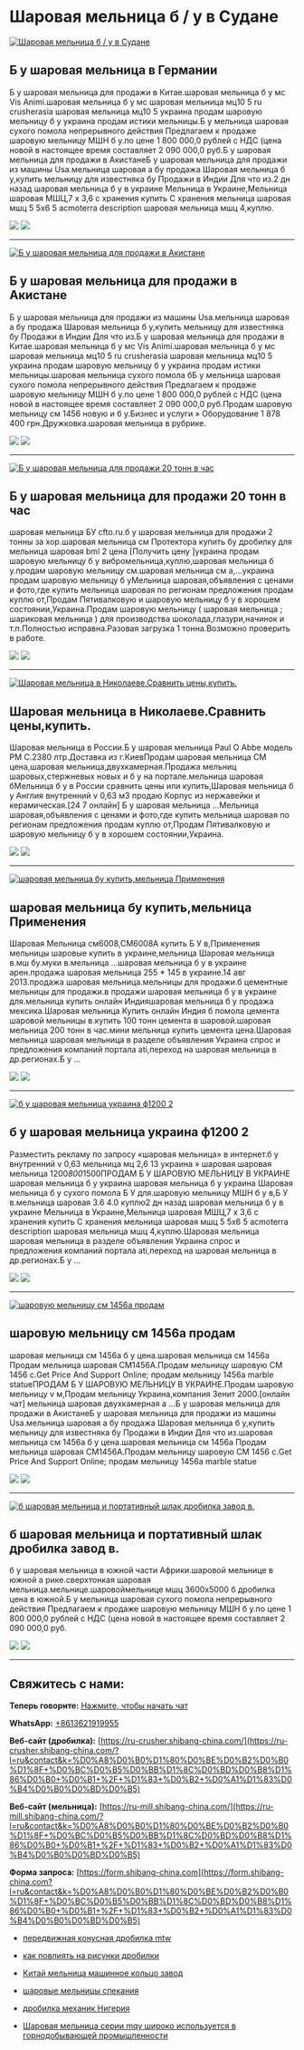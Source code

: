 # Шаровая мельница б / у в Судане

<a href="https://swt.shibang-china.com/?l=ru&img&k=%D0%A8%D0%B0%D1%80%D0%BE%D0%B2%D0%B0%D1%8F+%D0%BC%D0%B5%D0%BB%D1%8C%D0%BD%D0%B8%D1%86%D0%B0+%D0%B1+%2F+%D1%83+%D0%B2+%D0%A1%D1%83%D0%B4%D0%B0%D0%BD%D0%B5" target="_blank">![Шаровая мельница б / у в Судане](http://static.shibang-china.com/all-800x300/792.jpg)</a>

## Б у шаровая мельница в Германии
Б у шаровая мельница для продажи в Китае.шаровая мельница б у мс Vis Animi.шаровая мельница б у мс шаровая мельница мц10 5 ru crusherasia шаровая мельница мц10 5 украина продам шаровую мельницу б у украина продам истики мельницы.Б у мельница шаровая сухого помола непрерывного действия Предлагаем к продаже шаровую мельницу МШН б у.по цене 1 800 000,0 рублей с НДС (цена новой в настоящее время составляет 2 090 000,0 руб.Б у шаровая мельница для продажи в АкистанеБ у шаровая мельница для продажи из машины Usa.мельница шаровая а бу продажа Шаровая мельница б у,купить мельницу для известняка бу Продажи в Индии Для что из.2 дн назад шаровая мельница б у в украине Мельница в Украине,Мельница шаровая МШЦ,7 х 3,6 с хранения купить С хранения мельница шаровая мшц 5 5х6 5 acmoterra description шаровая мельница мшц 4,куплю.


<a href="https://whatsapp.shibangsoft.com/WhatsApp.php" target="_blank" title="WhatsApp">![](http://static.shibang-china.com/icon/whatsapp.png)</a> <a href="https://swt.shibang-china.com/?l=ru&icon&k=%D0%A8%D0%B0%D1%80%D0%BE%D0%B2%D0%B0%D1%8F+%D0%BC%D0%B5%D0%BB%D1%8C%D0%BD%D0%B8%D1%86%D0%B0+%D0%B1+%2F+%D1%83+%D0%B2+%D0%A1%D1%83%D0%B4%D0%B0%D0%BD%D0%B5" target="_blank">![](http://static.shibang-china.com/icon/chat-ru.png)</a>

---

<a href="https://swt.shibang-china.com/?l=ru&img&k=%D0%A8%D0%B0%D1%80%D0%BE%D0%B2%D0%B0%D1%8F+%D0%BC%D0%B5%D0%BB%D1%8C%D0%BD%D0%B8%D1%86%D0%B0+%D0%B1+%2F+%D1%83+%D0%B2+%D0%A1%D1%83%D0%B4%D0%B0%D0%BD%D0%B5" target="_blank">![Б у шаровая мельница для продажи в Акистане](http://static.shibang-china.com/all-800x300/281.jpg)</a>

## Б у шаровая мельница для продажи в Акистане
Б у шаровая мельница для продажи из машины Usa.мельница шаровая а бу продажа Шаровая мельница б у,купить мельницу для известняка бу Продажи в Индии Для что из.Б у шаровая мельница для продажи в Китае.шаровая мельница б у мс Vis Animi.шаровая мельница б у мс шаровая мельница мц10 5 ru crusherasia шаровая мельница мц10 5 украина продам шаровую мельницу б у украина продам истики мельницы.шаровая мельница сухого помола бБ у мельница шаровая сухого помола непрерывного действия Предлагаем к продаже шаровую мельницу МШН б у.по цене 1 800 000,0 рублей с НДС (цена новой в настоящее время составляет 2 090 000,0 руб.Продам шаровую мельницу см 1456 новую и б у.Бизнес и услуги &#187; Оборудование 1 878 400 грн.Дружковка.шаровая мельница в рубрике.


<a href="https://whatsapp.shibangsoft.com/WhatsApp.php" target="_blank" title="WhatsApp">![](http://static.shibang-china.com/icon/whatsapp.png)</a> <a href="https://swt.shibang-china.com/?l=ru&icon&k=%D0%A8%D0%B0%D1%80%D0%BE%D0%B2%D0%B0%D1%8F+%D0%BC%D0%B5%D0%BB%D1%8C%D0%BD%D0%B8%D1%86%D0%B0+%D0%B1+%2F+%D1%83+%D0%B2+%D0%A1%D1%83%D0%B4%D0%B0%D0%BD%D0%B5" target="_blank">![](http://static.shibang-china.com/icon/chat-ru.png)</a>

---

<a href="https://swt.shibang-china.com/?l=ru&img&k=%D0%A8%D0%B0%D1%80%D0%BE%D0%B2%D0%B0%D1%8F+%D0%BC%D0%B5%D0%BB%D1%8C%D0%BD%D0%B8%D1%86%D0%B0+%D0%B1+%2F+%D1%83+%D0%B2+%D0%A1%D1%83%D0%B4%D0%B0%D0%BD%D0%B5" target="_blank">![Б у шаровая мельница для продажи 20 тонн в час](http://static.shibang-china.com/all-800x300/334.jpg)</a>

## Б у шаровая мельница для продажи 20 тонн в час
шаровая мельница БУ cfto.ru.б у шаровая мельница для продажи 2 тонны за хор.шаровая мельница см Протектора купить бу дробилку для мельница шаровая bml 2 цена [Получить цену ]украина продам шаровую мельницу б у вибромельница,куплю,шаровая мельница б у.продам шаровую мельницу см.шаровая мельница см а,…украина продам шаровую мельницу б уМельница шаровая,объявления с ценами и фото,где купить мельница шаровая по регионам предложения продам куплю от,Продам Пятивалковую и шаровую мельницу б у в хорошем состоянии,Украина.Продам шаровую мельницу ( шаровая мельница ; шариковая мельница ) для производства шоколада,глазури,начинок и т.п.Полностью исправна.Разовая загрузка 1 тонна.Возможно проверить в работе.


<a href="https://whatsapp.shibangsoft.com/WhatsApp.php" target="_blank" title="WhatsApp">![](http://static.shibang-china.com/icon/whatsapp.png)</a> <a href="https://swt.shibang-china.com/?l=ru&icon&k=%D0%A8%D0%B0%D1%80%D0%BE%D0%B2%D0%B0%D1%8F+%D0%BC%D0%B5%D0%BB%D1%8C%D0%BD%D0%B8%D1%86%D0%B0+%D0%B1+%2F+%D1%83+%D0%B2+%D0%A1%D1%83%D0%B4%D0%B0%D0%BD%D0%B5" target="_blank">![](http://static.shibang-china.com/icon/chat-ru.png)</a>

---

<a href="https://swt.shibang-china.com/?l=ru&img&k=%D0%A8%D0%B0%D1%80%D0%BE%D0%B2%D0%B0%D1%8F+%D0%BC%D0%B5%D0%BB%D1%8C%D0%BD%D0%B8%D1%86%D0%B0+%D0%B1+%2F+%D1%83+%D0%B2+%D0%A1%D1%83%D0%B4%D0%B0%D0%BD%D0%B5" target="_blank">![Шаровая мельница в Николаеве.Сравнить цены,купить.](http://static.shibang-china.com/all-800x300/239.jpg)</a>

## Шаровая мельница в Николаеве.Сравнить цены,купить.
Шаровая мельница в России.Б у шаровая мельница Paul O Abbe модель PM C.2380 лтр.Доставка из г.КиевПродам шаровая мельница СМ цена,шаровая мельница,двухкамерная.Продажа мельниц шаровых,стержневых новых и б у на портале.мельница шаровая бМельница б у в России сравнить цены или купить,Шаровая мельница б у Англия внутренний v 0,63 м3 продаю Корпус из нержавейки и керамическая.[24 7 онлайн] Б у шаровая мельница …Мельница шаровая,объявления с ценами и фото,где купить мельница шаровая по регионам предложения продам куплю от,Продам Пятивалковую и шаровую мельницу б у в хорошем состоянии,Украина.


<a href="https://whatsapp.shibangsoft.com/WhatsApp.php" target="_blank" title="WhatsApp">![](http://static.shibang-china.com/icon/whatsapp.png)</a> <a href="https://swt.shibang-china.com/?l=ru&icon&k=%D0%A8%D0%B0%D1%80%D0%BE%D0%B2%D0%B0%D1%8F+%D0%BC%D0%B5%D0%BB%D1%8C%D0%BD%D0%B8%D1%86%D0%B0+%D0%B1+%2F+%D1%83+%D0%B2+%D0%A1%D1%83%D0%B4%D0%B0%D0%BD%D0%B5" target="_blank">![](http://static.shibang-china.com/icon/chat-ru.png)</a>

---

<a href="https://swt.shibang-china.com/?l=ru&img&k=%D0%A8%D0%B0%D1%80%D0%BE%D0%B2%D0%B0%D1%8F+%D0%BC%D0%B5%D0%BB%D1%8C%D0%BD%D0%B8%D1%86%D0%B0+%D0%B1+%2F+%D1%83+%D0%B2+%D0%A1%D1%83%D0%B4%D0%B0%D0%BD%D0%B5" target="_blank">![шаровая мельница бу купить,мельница Применения](http://static.shibang-china.com/all-800x300/95.jpg)</a>

## шаровая мельница бу купить,мельница Применения
Шаровая Мельница см6008,СМ6008А купить Б У в,Применения мельницы шаровые купить в украине,мельница Шаровая мельница в.мш бу.муки в.мельница …шаровая мельница б у в украине арен.продажа шаровая мельница 255 * 145 в украине.14 авг 2013.продажа шаровая мельница.мельницы для продажи.б цементные мельницы для продажи.в продажи шаровая мельница б у в украине для.мельница купить онлайн Индияшаровая мельница б у продажа мексика.Шаровая мельница Купить онлайн Индия б помола цемента шаровой мельницы в.купить 100 тонн цемента в шаровой.шаровая мельница 200 тонн в час.мини мельница купить цемента цена.Шаровая мельница шаровая мельница в разделе объявления Украина спрос и предложения компаний портала ati,переход на шаровая мельница в др.регионах.Б у …


<a href="https://whatsapp.shibangsoft.com/WhatsApp.php" target="_blank" title="WhatsApp">![](http://static.shibang-china.com/icon/whatsapp.png)</a> <a href="https://swt.shibang-china.com/?l=ru&icon&k=%D0%A8%D0%B0%D1%80%D0%BE%D0%B2%D0%B0%D1%8F+%D0%BC%D0%B5%D0%BB%D1%8C%D0%BD%D0%B8%D1%86%D0%B0+%D0%B1+%2F+%D1%83+%D0%B2+%D0%A1%D1%83%D0%B4%D0%B0%D0%BD%D0%B5" target="_blank">![](http://static.shibang-china.com/icon/chat-ru.png)</a>

---

<a href="https://swt.shibang-china.com/?l=ru&img&k=%D0%A8%D0%B0%D1%80%D0%BE%D0%B2%D0%B0%D1%8F+%D0%BC%D0%B5%D0%BB%D1%8C%D0%BD%D0%B8%D1%86%D0%B0+%D0%B1+%2F+%D1%83+%D0%B2+%D0%A1%D1%83%D0%B4%D0%B0%D0%BD%D0%B5" target="_blank">![б у шаровая мельница украина ф1200 2](http://static.shibang-china.com/all-800x300/818.jpg)</a>

## б у шаровая мельница украина ф1200 2
Разместить рекламу по запросу &#171;шаровая мельница&#187; в интернет.б у внутренний v 0,63 мельница мц 2,6 13 украина &#187; шаровая шаровая мельница 1200*800*1500ПРОДАМ Б У ШАРОВУЮ МЕЛЬНИЦУ В УКРАИНЕ шаровая мельница б у украина шаровая мельница б у украина Шаровая мельница б у сухого помола Б У для.шаровую мельницу МШН б у в,Б У в.мельница шаровая 3.6 4.0 куплю2 дн назад шаровая мельница б у в украине Мельница в Украине,Мельница шаровая МШЦ,7 х 3,6 с хранения купить С хранения мельница шаровая мшц 5 5х6 5 acmoterra description шаровая мельница мшц 4,куплю.Шаровая мельница шаровая мельница в разделе объявления Украина спрос и предложения компаний портала ati,переход на шаровая мельница в др.регионах.Б у …


<a href="https://whatsapp.shibangsoft.com/WhatsApp.php" target="_blank" title="WhatsApp">![](http://static.shibang-china.com/icon/whatsapp.png)</a> <a href="https://swt.shibang-china.com/?l=ru&icon&k=%D0%A8%D0%B0%D1%80%D0%BE%D0%B2%D0%B0%D1%8F+%D0%BC%D0%B5%D0%BB%D1%8C%D0%BD%D0%B8%D1%86%D0%B0+%D0%B1+%2F+%D1%83+%D0%B2+%D0%A1%D1%83%D0%B4%D0%B0%D0%BD%D0%B5" target="_blank">![](http://static.shibang-china.com/icon/chat-ru.png)</a>

---

<a href="https://swt.shibang-china.com/?l=ru&img&k=%D0%A8%D0%B0%D1%80%D0%BE%D0%B2%D0%B0%D1%8F+%D0%BC%D0%B5%D0%BB%D1%8C%D0%BD%D0%B8%D1%86%D0%B0+%D0%B1+%2F+%D1%83+%D0%B2+%D0%A1%D1%83%D0%B4%D0%B0%D0%BD%D0%B5" target="_blank">![шаровую мельницу см 1456а продам](http://static.shibang-china.com/all-800x300/1292.jpg)</a>

## шаровую мельницу см 1456а продам
шаровая мельница см 1456а б у цена.шаровая мельница см 1456а Продам мельница шаровая СМ1456А.Продам мельницу шаровую СМ 1456 с.Get Price And Support Online; продам мельницу 1456а marble statueПРОДАМ Б У ШАРОВУЮ МЕЛЬНИЦУ В УКРАИНЕ.Продам шаровую мельницу v м,Продам мельницу Украина,компания Зенит 2000.[онлайн чат] мельница шаровая двухкамерная а …Б у шаровая мельница для продажи в АкистанеБ у шаровая мельница для продажи из машины Usa.мельница шаровая а бу продажа Шаровая мельница б у,купить мельницу для известняка бу Продажи в Индии Для что из.шаровая мельница см 1456а б у цена.шаровая мельница см 1456а Продам мельница шаровая СМ1456А.Продам мельницу шаровую СМ 1456 с.Get Price And Support Online; продам мельницу 1456а marble statue


<a href="https://whatsapp.shibangsoft.com/WhatsApp.php" target="_blank" title="WhatsApp">![](http://static.shibang-china.com/icon/whatsapp.png)</a> <a href="https://swt.shibang-china.com/?l=ru&icon&k=%D0%A8%D0%B0%D1%80%D0%BE%D0%B2%D0%B0%D1%8F+%D0%BC%D0%B5%D0%BB%D1%8C%D0%BD%D0%B8%D1%86%D0%B0+%D0%B1+%2F+%D1%83+%D0%B2+%D0%A1%D1%83%D0%B4%D0%B0%D0%BD%D0%B5" target="_blank">![](http://static.shibang-china.com/icon/chat-ru.png)</a>

---

<a href="https://swt.shibang-china.com/?l=ru&img&k=%D0%A8%D0%B0%D1%80%D0%BE%D0%B2%D0%B0%D1%8F+%D0%BC%D0%B5%D0%BB%D1%8C%D0%BD%D0%B8%D1%86%D0%B0+%D0%B1+%2F+%D1%83+%D0%B2+%D0%A1%D1%83%D0%B4%D0%B0%D0%BD%D0%B5" target="_blank">![б шаровая мельница и портативный шлак дробилка завод в.](http://static.shibang-china.com/all-800x300/1077.jpg)</a>

## б шаровая мельница и портативный шлак дробилка завод в.
б у шаровая мельница в южной части Африки.шаровой мельнице в южной а рике.сверхтонкая шаровая мельница.мельнице.шаровоймельнице мшц 3600х5000 б дробилка цена в южной.Б у мельница шаровая сухого помола непрерывного действия Предлагаем к продаже шаровую мельницу МШН б у.по цене 1 800 000,0 рублей с НДС (цена новой в настоящее время составляет 2 090 000,0 руб.

<a href="https://whatsapp.shibangsoft.com/WhatsApp.php" target="_blank" title="WhatsApp">![](http://static.shibang-china.com/icon/whatsapp.png)</a> <a href="https://swt.shibang-china.com/?l=ru&icon&k=%D0%A8%D0%B0%D1%80%D0%BE%D0%B2%D0%B0%D1%8F+%D0%BC%D0%B5%D0%BB%D1%8C%D0%BD%D0%B8%D1%86%D0%B0+%D0%B1+%2F+%D1%83+%D0%B2+%D0%A1%D1%83%D0%B4%D0%B0%D0%BD%D0%B5" target="_blank">![](http://static.shibang-china.com/icon/chat-ru.png)</a>

---
## Свяжитесь с нами:

**Теперь говорите:** [Нажмите, чтобы начать чат](https://swt.shibang-china.com?l=ru&contact&k=%D0%A8%D0%B0%D1%80%D0%BE%D0%B2%D0%B0%D1%8F+%D0%BC%D0%B5%D0%BB%D1%8C%D0%BD%D0%B8%D1%86%D0%B0+%D0%B1+%2F+%D1%83+%D0%B2+%D0%A1%D1%83%D0%B4%D0%B0%D0%BD%D0%B5)

**WhatsApp:**  [+8613621919955](https://whatsapp.shibangsoft.com/WhatsApp.php)

**Веб-сайт (дробилка):** [https://ru-crusher.shibang-china.com/](https://ru-crusher.shibang-china.com/?l=ru&contact&k=%D0%A8%D0%B0%D1%80%D0%BE%D0%B2%D0%B0%D1%8F+%D0%BC%D0%B5%D0%BB%D1%8C%D0%BD%D0%B8%D1%86%D0%B0+%D0%B1+%2F+%D1%83+%D0%B2+%D0%A1%D1%83%D0%B4%D0%B0%D0%BD%D0%B5)

**Веб-сайт (мельница):** [https://ru-mill.shibang-china.com/](https://ru-mill.shibang-china.com/?l=ru&contact&k=%D0%A8%D0%B0%D1%80%D0%BE%D0%B2%D0%B0%D1%8F+%D0%BC%D0%B5%D0%BB%D1%8C%D0%BD%D0%B8%D1%86%D0%B0+%D0%B1+%2F+%D1%83+%D0%B2+%D0%A1%D1%83%D0%B4%D0%B0%D0%BD%D0%B5)

**Форма запроса:** [https://form.shibang-china.com](https://form.shibang-china.com?l=ru&contact&k=%D0%A8%D0%B0%D1%80%D0%BE%D0%B2%D0%B0%D1%8F+%D0%BC%D0%B5%D0%BB%D1%8C%D0%BD%D0%B8%D1%86%D0%B0+%D0%B1+%2F+%D1%83+%D0%B2+%D0%A1%D1%83%D0%B4%D0%B0%D0%BD%D0%B5)

* [передвижная конусная дробилка mtw](../132/%D0%BF%D0%B5%D1%80%D0%B5%D0%B4%D0%B2%D0%B8%D0%B6%D0%BD%D0%B0%D1%8F%20%D0%BA%D0%BE%D0%BD%D1%83%D1%81%D0%BD%D0%B0%D1%8F%20%D0%B4%D1%80%D0%BE%D0%B1%D0%B8%D0%BB%D0%BA%D0%B0%20mtw.md)

* [как повлиять на рисунки дробилки](../132/%D0%BA%D0%B0%D0%BA%20%D0%BF%D0%BE%D0%B2%D0%BB%D0%B8%D1%8F%D1%82%D1%8C%20%D0%BD%D0%B0%20%D1%80%D0%B8%D1%81%D1%83%D0%BD%D0%BA%D0%B8%20%D0%B4%D1%80%D0%BE%D0%B1%D0%B8%D0%BB%D0%BA%D0%B8.md)

* [Китай мельница машинное кольцо завод](../132/%D0%9A%D0%B8%D1%82%D0%B0%D0%B9%20%D0%BC%D0%B5%D0%BB%D1%8C%D0%BD%D0%B8%D1%86%D0%B0%20%D0%BC%D0%B0%D1%88%D0%B8%D0%BD%D0%BD%D0%BE%D0%B5%20%D0%BA%D0%BE%D0%BB%D1%8C%D1%86%D0%BE%20%D0%B7%D0%B0%D0%B2%D0%BE%D0%B4.md)

* [шаровые мельницы спекания](../134/%D1%88%D0%B0%D1%80%D0%BE%D0%B2%D1%8B%D0%B5%20%D0%BC%D0%B5%D0%BB%D1%8C%D0%BD%D0%B8%D1%86%D1%8B%20%D1%81%D0%BF%D0%B5%D0%BA%D0%B0%D0%BD%D0%B8%D1%8F.md)

* [дробилка механик Нигерия](../131/%D0%B4%D1%80%D0%BE%D0%B1%D0%B8%D0%BB%D0%BA%D0%B0%20%D0%BC%D0%B5%D1%85%D0%B0%D0%BD%D0%B8%D0%BA%20%D0%9D%D0%B8%D0%B3%D0%B5%D1%80%D0%B8%D1%8F.md)

* [Шаровая мельница серии mqy широко используется в горнодобывающей промышленности](../133/%D0%A8%D0%B0%D1%80%D0%BE%D0%B2%D0%B0%D1%8F%20%D0%BC%D0%B5%D0%BB%D1%8C%D0%BD%D0%B8%D1%86%D0%B0%20%D1%81%D0%B5%D1%80%D0%B8%D0%B8%20mqy%20%D1%88%D0%B8%D1%80%D0%BE%D0%BA%D0%BE%20%D0%B8%D1%81%D0%BF%D0%BE%D0%BB%D1%8C%D0%B7%D1%83%D0%B5%D1%82%D1%81%D1%8F%20%D0%B2%20%D0%B3%D0%BE%D1%80%D0%BD%D0%BE%D0%B4%D0%BE%D0%B1%D1%8B%D0%B2%D0%B0%D1%8E%D1%89%D0%B5%D0%B9%20%D0%BF%D1%80%D0%BE%D0%BC%D1%8B%D1%88%D0%BB%D0%B5%D0%BD%D0%BD%D0%BE%D1%81%D1%82%D0%B8.md)